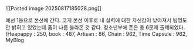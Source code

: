 ![[Pasted image 20250817185028.png]]

예선 1등으로 본선에 간다. 코게 본선 이후로 내 실력에 대한 자신감이 낮아져서 팀명도 안 밝히고 있었는데 폼이 나름 올라온 것 같다. 청소년부에 폰은 총 6문제 출제되었다. (Heapappy : 250, book : 487, Artisan : 86, Chain : 962, Time Capsule : 962, MyBlog